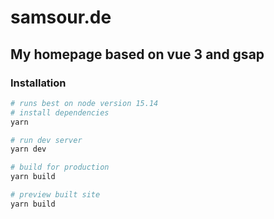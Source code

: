 # samsour.de

## My homepage based on vue 3 and gsap

### Installation

```bash
# runs best on node version 15.14
# install dependencies
yarn

# run dev server
yarn dev

# build for production
yarn build

# preview built site
yarn build
```